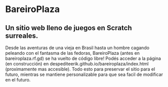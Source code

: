 # BareiroPlaza
## Un sitio web lleno de juegos en Scratch surreales.
Desde las aventuras de una vieja en Brasil hasta un hombre cagando peleando con el fantasma de las fedoras, BareiroPlaza (antes en bareiroplaza.rf.gd) se ha vuelto de código libre! Podés acceder a la página (en construcción) en despediteerik.github.io/bareiroplaza/index.html (proximamente mas accesible). Todo esto para preservar el sitio para el futuro, mientras se mantiene personalizable para que sea facil de modificar en el futuro.
